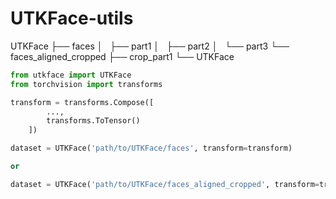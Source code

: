 # UTKFace-utils

UTKFace
├── faces
│   ├── part1
│   ├── part2
│   └── part3
└── faces_aligned_cropped
    ├── crop_part1
    └── UTKFace

```python
from utkface import UTKFace
from torchvision import transforms

transform = transforms.Compose([
        ...,
        transforms.ToTensor()
    ])

dataset = UTKFace('path/to/UTKFace/faces', transform=transform)

or 

dataset = UTKFace('path/to/UTKFace/faces_aligned_cropped', transform=transform)
```